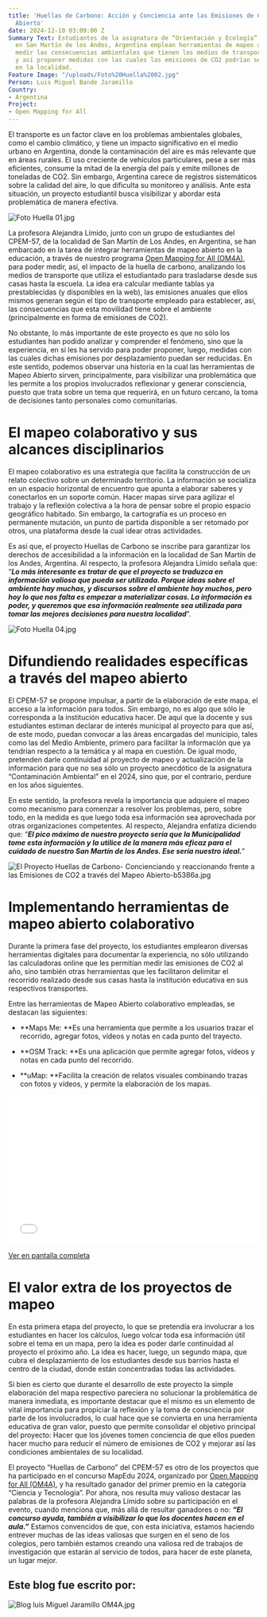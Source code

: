 ```yaml
---
title: 'Huellas de Carbono: Acción y Conciencia ante las Emisiones de CO2 con Mapeo
  Abierto'
date: 2024-12-10 03:09:00 Z
Summary Text: Estudiantes de la asignatura de “Orientación y Ecología” del CPEM-57
  en San Martín de los Andes, Argentina emplean herramientas de mapeo abierto para
  medir las consecuencias ambientales que tienen los medios de transportes utilizados
  y así proponer medidas con las cuales las emisiones de CO2 podrían ser reducidas
  en la localidad.
Feature Image: "/uploads/Foto%20Huella%2002.jpg"
Person: Luis Miguel Bande Jaramillo
Country:
- Argentina
Project:
- Open Mapping for All
---
```


El transporte es un factor clave en los problemas ambientales globales, como el cambio climático, y tiene un impacto significativo en el medio urbano en Argentina, donde la contaminación del aire es más relevante que en áreas rurales. El uso creciente de vehículos particulares, pese a ser más eficientes, consume la mitad de la energía del país y emite millones de toneladas de CO2. Sin embargo, Argentina carece de registros sistemáticos sobre la calidad del aire, lo que dificulta su monitoreo y análisis. Ante esta situación, un proyecto estudiantil busca visibilizar y abordar esta problemática de manera efectiva.

![Foto Huella 01.jpg](/uploads/Foto%20Huella%2001.jpg)

La profesora Alejandra Límido, junto con un grupo de estudiantes del CPEM-57, de la localidad de San Martín de Los Andes, en Argentina, se han embarcado en la tarea de integrar herramientas de mapeo abierto en la educación, a través de nuestro programa [Open Mapping for All (OM4A)](https://www.hotosm.org/projects/open-mapping-for-all/), para poder medir, así, el impacto de la huella de carbono, analizando los medios de transporte que utiliza el estudiantado para trasladarse desde sus casas hasta la escuela. La idea era calcular mediante tablas ya prestablecidas (y disponibles en la web), las emisiones anuales que ellos mismos generan según el tipo de transporte empleado para establecer, así, las consecuencias que esta movilidad tiene sobre el ambiente (principalmente en forma de emisiones de CO2).

No obstante, lo más importante de este proyecto es que no sólo los estudiantes han podido analizar y comprender el fenómeno, sino que la experiencia, en sí les ha servido para poder proponer, luego, medidas con las cuales dichas emisiones por desplazamiento puedan ser reducidas. En este sentido, podemos observar una historia en la cual las herramientas de Mapeo Abierto sirven, principalmente, para visibilizar una problemática que les permite a los propios involucrados reflexionar y generar consciencia, puesto que trata sobre un tema que requerirá, en un futuro cercano, la toma de decisiones tanto personales como comunitarias.

# **El mapeo colaborativo y sus alcances disciplinarios**

El mapeo colaborativo es una estrategia que facilita la construcción de un relato colectivo sobre un determinado territorio. La información se socializa en un espacio horizontal de encuentro que apunta a elaborar saberes y conectarlos en un soporte común. Hacer mapas sirve para agilizar el trabajo y la reflexión colectiva a la hora de pensar sobre el propio espacio geográfico habitado. Sin embargo, la cartografía es un proceso en permanente mutación, un punto de partida disponible a ser retomado por otros, una plataforma desde la cual idear otras actividades.

Es así que, el proyecto Huellas de Carbono se inscribe para garantizar los derechos de accesibilidad a la información en la localidad de San Martín de los Andes, Argentina. Al respecto, la profesora Alejandra Límido señala que: “***Lo más interesante es tratar de que el proyecto se traduzca en información valiosa que pueda ser utilizada. Porque ideas sobre el ambiente hay muchas, y discursos sobre el ambiente hay muchos, pero hoy lo que nos falta es empezar a materializar cosas. La información es poder, y queremos que esa información realmente sea utilizada para tomar las mejores decisiones para nuestra localidad***”.

![Foto Huella 04.jpg](/uploads/Foto%20Huella%2004.jpg)

# Difundiendo realidades específicas a través del mapeo abierto

El CPEM-57 se propone impulsar, a partir de la elaboración de este mapa, el acceso a la información para todos. Sin embargo, no es algo que sólo le corresponda a la institución educativa hacer. De aquí que la docente y sus estudiantes estiman declarar de interés municipal al proyecto para que así, de este modo, puedan convocar a las áreas encargadas del municipio, tales como las del Medio Ambiente, primero para facilitar la información que ya tendrían respecto a la temática y al mapa en cuestión. De igual modo, pretenden darle continuidad al proyecto de mapeo y actualización de la información para que no sea sólo un proyecto anecdótico de la asignatura “Contaminación Ambiental” en el 2024, sino que, por el contrario, perdure en los años siguientes.

En este sentido, la profesora revela la importancia que adquiere el mapeo como mecanismo para comenzar a resolver los problemas, pero, sobre todo, en la medida es que luego toda esa información sea aprovechada por otras organizaciones competentes. Al respecto, Alejandra enfatiza diciendo que: “***El pico máximo de nuestro proyecto sería que la Municipalidad tome esta información y la utilice de la manera más eficaz para el cuidado de nuestro San Martín de los Andes. Ese sería nuestro ideal.***”

![El Proyecto Huellas de Carbono- Concienciando y reaccionando frente a las Emisiones de CO2 a través del Mapeo Abierto-b5386a.jpg](/uploads/El%20Proyecto%20Huellas%20de%20Carbono-%20Concienciando%20y%20reaccionando%20frente%20a%20las%20Emisiones%20de%20CO2%20a%20trave%CC%81s%20del%20Mapeo%20Abierto-b5386a.jpg)

# **Implementando herramientas de mapeo abierto colaborativo**

Durante la primera fase del proyecto, los estudiantes emplearon diversas herramientas digitales para documentar la experiencia, no sólo utilizando las calculadoras online que les permitían medir las emisiones de CO2 al año, sino también otras herramientas que les facilitaron delimitar el recorrido realizado desde sus casas hasta la institución educativa en sus respectivos transportes.

Entre las herramientas de Mapeo Abierto colaborativo empleadas, se destacan las siguientes:

* \*\*Maps Me: \*\*Es una herramienta que permite a los usuarios trazar el recorrido, agregar fotos, vídeos y notas en cada punto del trayecto.

* \*\*OSM Track: \*\*Es una aplicación que permite agregar fotos, vídeos y notas en cada punto del recorrido.

* \*\*uMap: \*\*Facilita la creación de relatos visuales combinando trazas con fotos y vídeos, y permite la elaboración de los mapas.

<iframe width="100%" height="300px" frameborder="0" allowfullscreen allow="geolocation" src="//umap.openstreetmap.fr/es/map/huella-de-carbono-4-b-tt-cpem-n57_1081859?scaleControl=false&miniMap=false&scrollWheelZoom=false&zoomControl=true&editMode=disabled&moreControl=true&searchControl=null&tilelayersControl=null&embedControl=null&datalayersControl=true&onLoadPanel=none&captionBar=false&captionMenus=true"></iframe><p><a href="//umap.openstreetmap.fr/es/map/huella-de-carbono-4-b-tt-cpem-n57_1081859?scaleControl=false&miniMap=false&scrollWheelZoom=true&zoomControl=true&editMode=disabled&moreControl=true&searchControl=null&tilelayersControl=null&embedControl=null&datalayersControl=true&onLoadPanel=none&captionBar=false&captionMenus=true">Ver en pantalla completa</a></p>

# **El valor extra de los proyectos de mapeo**

En esta primera etapa del proyecto, lo que se pretendía era involucrar a los estudiantes en hacer los cálculos, luego volcar toda esa información útil sobre el tema en un mapa, pero la idea es poder darle continuidad al proyecto el próximo año. La idea es hacer, luego, un segundo mapa, que cubra el desplazamiento de los estudiantes desde sus barrios hasta el centro de la ciudad, donde están concentradas todas las actividades.

Si bien es cierto que durante el desarrollo de este proyecto la simple elaboración del mapa respectivo pareciera no solucionar la problemática de manera inmediata, es importante destacar que el mismo es un elemento de vital importancia para propiciar la reflexión y la toma de consciencia por parte de los involucrados, lo cual hace que se convierta en una herramienta educativa de gran valor, puesto que permite consolidar el objetivo principal del proyecto: Hacer que los jóvenes tomen conciencia de que ellos pueden hacer mucho para reducir el número de emisiones de CO2 y mejorar así las condiciones ambientales de su localidad.

El proyecto “Huellas de Carbono” del CPEM-57 es otro de los proyectos que ha participado en el concurso MapEdu 2024, organizado por [Open Mapping for All (OM4A)](https://www.hotosm.org/projects/open-mapping-for-all/), y ha resultado ganador del primer premio en la categoría “Ciencia y Tecnología”. Por ahora, nos resulta muy valioso destacar las palabras de la profesora Alejandra Límido sobre su participación en el evento, cuando menciona que, más allá de resultar ganadores o no: ***“El concurso ayuda, también a visibilizar lo que los docentes hacen en el aula.”*** Estamos convencidos de que, con esta iniciativa, estamos haciendo entrever muchas de las ideas valiosas que surgen en el seno de los colegios, pero también estamos creando una valiosa red de trabajos de investigación que estarán al servicio de todos, para hacer de este planeta, un lugar mejor.

## Este blog fue escrito por:

![Blog luis Miguel Jaramillo OM4A.jpg](/uploads/Blog%20luis%20Miguel%20Jaramillo%20OM4A.jpg)